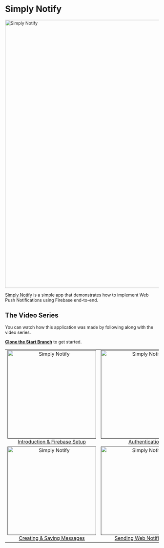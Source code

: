 # Simply Notify

<img width="879" alt="Simply Notify" src="https://user-images.githubusercontent.com/8677283/30519696-870648d4-9b94-11e7-8180-ca35f2813528.png">

[Simply Notify](https://simply-notify.firebaseapp.com) is a simple app that demonstrates how to implement Web Push Notifications using Firebase end-to-end.

## The Video Series

You can watch how this application was made by following along with the video series.

[**Clone the Start Branch**](https://github.com/ireade/simply-notify/tree/start) to get started.


<table>
  <tbody>
    <tr>
      <!-- Video 1 -->
      <td align="center">
        <a href="">
          <img width="290" alt="Simply Notify" src="https://user-images.githubusercontent.com/8677283/30519696-870648d4-9b94-11e7-8180-ca35f2813528.png">
          <br>
          Introduction & Firebase Setup
        </a>
      </td>
      <!-- Video 2 -->
      <td align="center">
        <a href="">
          <img width="290" alt="Simply Notify" src="https://user-images.githubusercontent.com/8677283/30519696-870648d4-9b94-11e7-8180-ca35f2813528.png">
          <br>
          Authentication
        </a>
      </td>
      <!-- Video 3 -->
      <td align="center">
        <a href="">
          <img width="290" alt="Simply Notify" src="https://user-images.githubusercontent.com/8677283/30519696-870648d4-9b94-11e7-8180-ca35f2813528.png">
          <br>
          Notification Subscriptions
        </a>
      </td>
    </tr>
    <tr>
      <!-- Video 4 -->
      <td align="center">
        <a href="">
          <img width="290" alt="Simply Notify" src="https://user-images.githubusercontent.com/8677283/30519696-870648d4-9b94-11e7-8180-ca35f2813528.png">
          <br>
          Creating & Saving Messages
        </a>
      </td>
      <!-- Video 5 -->
      <td align="center">
        <a href="">
          <img width="290" alt="Simply Notify" src="https://user-images.githubusercontent.com/8677283/30519696-870648d4-9b94-11e7-8180-ca35f2813528.png">
          <br>
          Sending Web Notifications
        </a>
      </td>
      <!-- Video 6 -->
      <td align="center">
        <a href="">
          <img width="290" alt="Simply Notify" src="https://user-images.githubusercontent.com/8677283/30519696-870648d4-9b94-11e7-8180-ca35f2813528.png">
          <br>
          Database Security & Optimisations
        </a>
      </td>
    </tr>
  </tbody>
</table>


